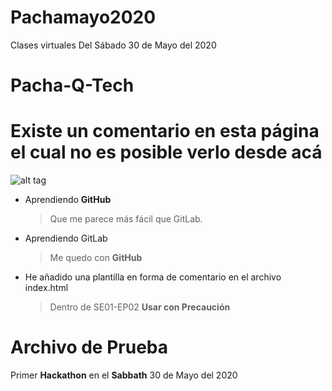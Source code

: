 # Pachamayo2020
Clases virtuales
Del Sábado 30 de Mayo del 2020
# Pacha-Q-Tech

# Existe un comentario en esta página el cual no es posible verlo desde acá

<!-- ![alt tag](https://2.bp.blogspot.com/-kbQqsh5bUf8/Wjg8JhziS0I/AAAAAAAACq4/QWahGIe6PE8MQAtRD9Bu7ZdLH5F7IH9XgCLcBGAs/s1600/maxresdefault.jpg) -->

![alt tag](https://ignasisayol.com/wp-content/uploads/2019/04/computer-cuanticos.png)

- Aprendiendo **GitHub**
    > Que me parece más fácil que GitLab.

- Aprendiendo GitLab
    > Me quedo con **GitHub**

- He añadido una plantilla en forma de comentario en el archivo index.html
    > Dentro de SE01-EP02 **Usar con Precaución**

# Archivo de Prueba
Primer **Hackathon** en el **Sabbath** 30 de Mayo del 2020
